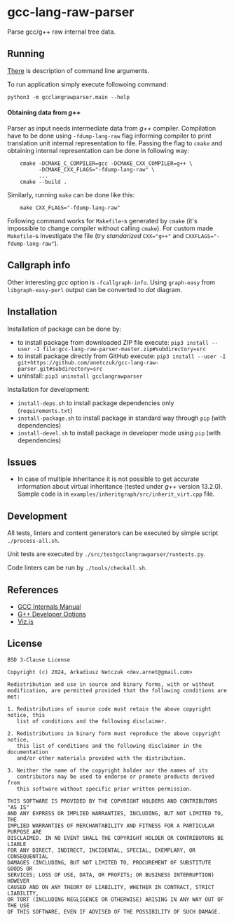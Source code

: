 # gcc-lang-raw-parser

Parse gcc/g++ raw internal tree data.


## Running

[There](doc/cmdargs.md) is description of command line arguments.

To run application simply execute followoing command:
```
python3 -m gcclangrawparser.main --help
```


#### Obtaining data from *g++*

Parser as input needs intermediate data from *g++* compiler. Compilation have to be done using `-fdump-lang-raw` flag
informing compiler to print translation unit internal representation to file.
Passing the flag to `cmake` and obtaining internal representation can be done in following way:
```
    cmake -DCMAKE_C_COMPILER=gcc -DCMAKE_CXX_COMPILER=g++ \
          -DCMAKE_CXX_FLAGS="-fdump-lang-raw" \
          ...
    cmake --build .
```
Similarly, running `make` can be done like this:
```
    make CXX_FLAGS="-fdump-lang-raw"
```
Following command works for `Makefile`-s generated by `cmake` (it's impossible to change compiler without 
calling `cmake`). For custom made `Makefile`-s investigate the file (try *standarized* `CXX="g++"` and `CXXFLAGS="-fdump-lang-raw"`).


## Callgraph info

Other interesting *gcc* option is `-fcallgraph-info`. Using `graph-easy` from `libgraph-easy-perl` output can be converted 
to *dot* diagram.


## Installation

Installation of package can be done by:
 - to install package from downloaded ZIP file execute: `pip3 install --user -I file:gcc-lang-raw-parser-master.zip#subdirectory=src`
 - to install package directly from GitHub execute: `pip3 install --user -I git+https://github.com/anetczuk/gcc-lang-raw-parser.git#subdirectory=src`
 - uninstall: `pip3 uninstall gcclangrawparser`

Installation for development:
 - `install-deps.sh` to install package dependencies only (`requirements.txt`)
 - `install-package.sh` to install package in standard way through `pip` (with dependencies)
 - `install-devel.sh` to install package in developer mode using `pip` (with dependencies)


## Issues

- In case of multiple inheritance it is not possible to get accurate information about virtual inheritance
(tested under *g++* version 13.2.0). Sample code is in `examples/inheritgraph/src/inherit_virt.cpp` file.


## Development

All tests, linters and content generators can be executed by simple script `./process-all.sh`.

Unit tests are executed by `./src/testgcclangrawparser/runtests.py`.

Code linters can be run by `./tools/checkall.sh`.


## References

- [GCC Internals Manual](https://gcc.gnu.org/onlinedocs/gccint/)
- [G++ Developer Options](https://gcc.gnu.org/onlinedocs/gcc-13.1.0/gcc/Developer-Options.html#index-fdump-lang-all)
- [Viz.js](https://github.com/mdaines/viz-js)


## License

```
BSD 3-Clause License

Copyright (c) 2024, Arkadiusz Netczuk <dev.arnet@gmail.com>

Redistribution and use in source and binary forms, with or without
modification, are permitted provided that the following conditions are met:

1. Redistributions of source code must retain the above copyright notice, this
   list of conditions and the following disclaimer.

2. Redistributions in binary form must reproduce the above copyright notice,
   this list of conditions and the following disclaimer in the documentation
   and/or other materials provided with the distribution.

3. Neither the name of the copyright holder nor the names of its
   contributors may be used to endorse or promote products derived from
   this software without specific prior written permission.

THIS SOFTWARE IS PROVIDED BY THE COPYRIGHT HOLDERS AND CONTRIBUTORS "AS IS"
AND ANY EXPRESS OR IMPLIED WARRANTIES, INCLUDING, BUT NOT LIMITED TO, THE
IMPLIED WARRANTIES OF MERCHANTABILITY AND FITNESS FOR A PARTICULAR PURPOSE ARE
DISCLAIMED. IN NO EVENT SHALL THE COPYRIGHT HOLDER OR CONTRIBUTORS BE LIABLE
FOR ANY DIRECT, INDIRECT, INCIDENTAL, SPECIAL, EXEMPLARY, OR CONSEQUENTIAL
DAMAGES (INCLUDING, BUT NOT LIMITED TO, PROCUREMENT OF SUBSTITUTE GOODS OR
SERVICES; LOSS OF USE, DATA, OR PROFITS; OR BUSINESS INTERRUPTION) HOWEVER
CAUSED AND ON ANY THEORY OF LIABILITY, WHETHER IN CONTRACT, STRICT LIABILITY,
OR TORT (INCLUDING NEGLIGENCE OR OTHERWISE) ARISING IN ANY WAY OUT OF THE USE
OF THIS SOFTWARE, EVEN IF ADVISED OF THE POSSIBILITY OF SUCH DAMAGE.
```
